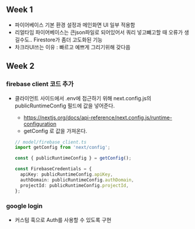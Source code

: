 ## Week 1

- 파이어베이스 기본 환경 설정과 메인화면 UI 일부 적용함
- 리얼타임 파이어베이스는 큰json파일로 되어있어서 쿼리 넣고뺴고할 때 오류가 생길수도.. Firestore가 좀더 고도화된 기능
- 차크라UI쓰는 이유 : 빠르고 예쁘게 그리기위해 갖다씀

## Week 2

### firebase client 코드 추가

- 클라이언트 사이드에서 .env에 접근하기 위해 next.config.js의 publicRuntimeConfig 필드에 값을 넣어준다.

  - https://nextjs.org/docs/api-reference/next.config.js/runtime-configuration
  - getConfig 로 값을 가져온다.

  ```ts
  // model/firebase_client.ts
  import getConfig from 'next/config';

  const { publicRuntimeConfig } = getConfig();

  const FirebaseCredentials = {
    apiKey: publicRuntimeConfig.apiKey,
    authDomain: publicRuntimeConfig.authDomain,
    projectId: publicRuntimeConfig.projectId,
  };
  ```

### google login

- 커스텀 훅으로 Auth를 사용할 수 있도록 구현
